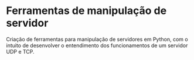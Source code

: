# Ferramentas de manipulação de servidor
Criação de ferramentas para manipulação de servidores em Python, com o intuito de desenvolver o entendimento dos funcionamentos de um servidor UDP e TCP.
